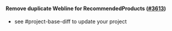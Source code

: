 #### Remove duplicate Webline for RecommendedProducts ([#3613](https://github.com/shopsys/shopsys/pull/3613))

- see #project-base-diff to update your project
